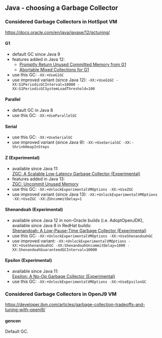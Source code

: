 ## Java - choosing a Garbage Collector

### Considered Garbage Collectors in HotSpot VM
https://docs.oracle.com/en/java/javase/12/gctuning/

#### G1
* default GC since Java 9
* features added in Java 12:
  * [Promptly Return Unused Committed Memory from G1](http://openjdk.java.net/jeps/346)  
  * [Abortable Mixed Collections for G1](http://openjdk.java.net/jeps/344)  
* use this GC: `-XX:+UseG1GC`
* use improved variant (since Java 12): `-XX:+UseG1GC -XX:G1PeriodicGCInterval=10000 -XX:G1PeriodicGCSystemLoadThreshold=100`

#### Parallel
* default GC in Java 8
* use this GC: `-XX:+UseParallelGC`

#### Serial
* use this GC: `-XX:+UseSerialGC`
* use improved variant (since Java 9): `-XX:+UseSerialGC -XX:-ShrinkHeapInSteps`

#### Z (Experimental)
* available since Java 11:  
  [ZGC: A Scalable Low-Latency Garbage Collector (Experimental)](http://openjdk.java.net/jeps/333)
* features added in Java 13:  
  [ZGC: Uncommit Unused Memory](http://openjdk.java.net/jeps/351)
* use this GC: `-XX:+UnlockExperimentalVMOptions -XX:+UseZGC`
* use improved variant (since Java 13): `-XX:+UnlockExperimentalVMOptions -XX:+UseZGC -XX:ZUncommitDelay=1`

#### Shenandoah (Experimental)
* available since Java 12 in non-Oracle builds (i.e. AdoptOpenJDK), available since Java 8 in RedHat builds:  
  [Shenandoah: A Low-Pause-Time Garbage Collector (Experimental)](http://openjdk.java.net/jeps/189)
* use this GC: `-XX:+UnlockExperimentalVMOptions -XX:+UseShenandoahGC`
* use improved variant: `-XX:+UnlockExperimentalVMOptions -XX:+UseShenandoahGC -XX:ShenandoahUncommitDelay=1000 -XX:ShenandoahGuaranteedGCInterval=10000`

#### Epsilon (Experimental)
* available since Java 11:  
  [Epsilon: A No-Op Garbage Collector (Experimental)](http://openjdk.java.net/jeps/318)
* use this GC: `-XX:+UnlockExperimentalVMOptions -XX:+UseEpsilonGC`

### Considered Garbage Collectors in OpenJ9 VM
https://developer.ibm.com/articles/garbage-collection-tradeoffs-and-tuning-with-openj9/

#### gencon
Default GC.
